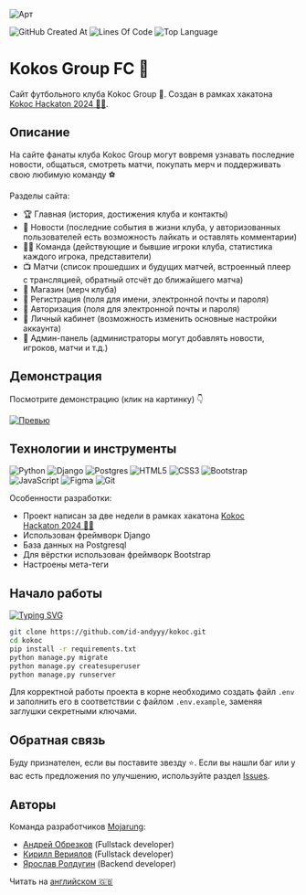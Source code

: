 ![Арт](https://i.postimg.cc/sgLkmbnw/art.png)

![GitHub Created At](https://img.shields.io/github/created-at/id-andyyy/kokoc?style=flat&color=FF4647)
![Lines Of Code](https://tokei.rs/b1/github/id-andyyy/kokoc?style=flat&category=code&color=15B07F)
![Top Language](https://img.shields.io/github/languages/top/id-andyyy/kokoc?style=flat)

# Kokos Group FC&nbsp;&#129381;

Сайт футбольного клуба Kokoc Group&nbsp;&#129381;. Создан в рамках хакатона [Kokoc Hackaton&nbsp;2024&nbsp;&#128104;&#8205;&#128187;](https://codenrock.com/contests/kokochackathon2024#/).

## Описание

На сайте фанаты клуба Kokoc Group могут вовремя узнавать последние новости, общаться, смотреть матчи, покупать мерч и поддерживать свою любимую команду&nbsp;&#9917;

Разделы сайта:

- &#127942; Главная (история, достижения клуба и контакты)
- &#128240; Новости (последние события в жизни клуба, у авторизованных пользователей есть возможность лайкать и оставлять комментарии)
- &#127939;&#8205;&#9794;&#65039; Команда (действующие и бывшие игроки клуба, статистика каждого игрока, представители)
- &#128250; Матчи (список прошедших и будущих матчей, встроенный плеер с трансляцией, обратный отсчёт до ближайшего матча)
- &#128722; Магазин (мерч клуба)
- &#128221; Регистрация (поля для имени, электронной почты и пароля)
- &#128273; Авторизация (поля для электронной почты и пароля)
- &#128100; Личный кабинет (возможность изменить основные настройки аккаунта)
- &#128271; Админ-панель (администраторы могут добавлять новости, игроков, матчи и т.д.)

## Демонстрация

Посмотрите демонстрацию (клик на картинку)&nbsp;&#128071;

[![Превью](https://i.postimg.cc/QdnRxv1c/Macbook-Air-kokoc-football-ru.png)](https://youtu.be/Q6UQ4euXZgw)

## Технологии и инструменты

![Python](https://img.shields.io/badge/python-3670A0?style=for-the-badge&logo=python&logoColor=ffffff)
![Django](https://img.shields.io/badge/django-%23092E20.svg?style=for-the-badge&logo=django&logoColor=white&color=013b2a)
![Postgres](https://img.shields.io/badge/postgres-%23316192.svg?style=for-the-badge&logo=postgresql&logoColor=white&color=000000)
![HTML5](https://img.shields.io/badge/html-%23E34F26.svg?style=for-the-badge&logo=html5&logoColor=white)
![CSS3](https://img.shields.io/badge/css-%231572B6.svg?style=for-the-badge&logo=css3&logoColor=white)
![Bootstrap](https://img.shields.io/badge/bootstrap-%238511FA.svg?style=for-the-badge&logo=bootstrap&logoColor=white)
![JavaScript](https://img.shields.io/badge/javascript-%23323330.svg?style=for-the-badge&logo=javascript&logoColor=white&color=yellow)
![Figma](https://img.shields.io/badge/figma-%23F24E1E.svg?style=for-the-badge&logo=figma&logoColor=white&color=#6CeA8C)
![Git](https://img.shields.io/badge/git-%23F05033.svg?style=for-the-badge&logo=git&logoColor=white&color=f14e32)

Особенности разработки:

- Проект написан за две недели в рамках хакатона [Kokoc Hackaton&nbsp;2024&nbsp;&#128104;&#8205;&#128187;](https://codenrock.com/contests/kokochackathon2024#/)
- Использован фреймворк Django
- База данных на Postgresql
- Для вёрстки использован фреймворк Bootstrap
- Настроены мета-теги

## Начало работы

[![Typing SVG](https://readme-typing-svg.herokuapp.com?font=Fira+Code&duration=2500&color=F7F7F7&background=000000&multiline=true&width=625&height=165&lines=%25+git+clone+https%3A%2F%2Fgithub.com%2Fid-andyyy%2Fkokoc.git;%25+cd+kokoc;%25+pip+install+-r+requirements.txt;%25+python+manage.py+migrate;%25+python+manage.py+createsuperuser;%25+python+manage.py+runserver)](https://git.io/typing-svg)

```sh
git clone https://github.com/id-andyyy/kokoc.git
cd kokoc
pip install -r requirements.txt
python manage.py migrate
python manage.py createsuperuser
python manage.py runserver
```

Для корректной работы проекта в корне необходимо создать файл `.env` и заполнить его в соответствии с файлом `.env.example`, заменяя заглушки секретными ключами.

## Обратная связь

Буду признателен, если вы поставите звезду&nbsp;&#11088;. Если вы нашли баг или у вас есть предложения по улучшению,
используйте раздел [Issues](https://github.com/id-andyyy/kokoc/issues).

## Авторы

Команда разработчиков [Mojarung](https://t.me/mojarung):

- [Андрей Обрезков](https://github.com/id-andyyy) (Fullstack developer)
- [Кирилл Вериялов](https://github.com/verikirill) (Fullstack developer)
- [Ярослав Ролдугин](https://github.com/Felicuss) (Backend developer)

Читать на [английском&nbsp;&#127468;&#127463;](README.md)
